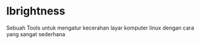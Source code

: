 # lbrightness
Sebuah Tools untuk mengatur kecerahan layar komputer linux dengan cara yang sangat sederhana
